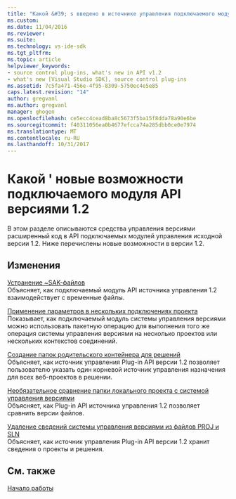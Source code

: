 ```yaml
---
title: "Какой &#39; s введено в источнике управления подключаемого модуля API версии 1.2 | Документы Microsoft"
ms.custom: 
ms.date: 11/04/2016
ms.reviewer: 
ms.suite: 
ms.technology: vs-ide-sdk
ms.tgt_pltfrm: 
ms.topic: article
helpviewer_keywords:
- source control plug-ins, what's new in API v1.2
- what's new [Visual Studio SDK], source control plug-ins
ms.assetid: 7c5fa471-456e-4f95-8309-5750ec4e5e85
caps.latest.revision: "14"
author: gregvanl
ms.author: gregvanl
manager: ghogen
ms.openlocfilehash: ce5ecc4cead8ba8c5673f5ba15f8dda78a90e6be
ms.sourcegitcommit: f40311056ea0b4677efcca74a285dbb0ce0e7974
ms.translationtype: MT
ms.contentlocale: ru-RU
ms.lasthandoff: 10/31/2017
---
```

# <a name="what39s-new-in-the-source-control-plug-in-api-version-12"></a>Какой &#39; новые возможности подключаемого модуля API версиями 1.2
В этом разделе описываются средства управления версиями расширенный код в API подключаемых модулей управления исходной версии 1.2. Ниже перечислены новые возможности в версии 1.2.  
  
## <a name="changes"></a>Изменения  
 [Устранение ~SAK-файлов](../../extensibility/internals/elimination-of-tilde-sak-files.md)  
 Объясняет, как подключаемый модуль API источника управления 1.2 взаимодействует с временные файлы.  
  
 [Применение параметров в нескольких подключениях проекта](../../extensibility/internals/application-of-settings-across-multiple-project-connections.md)  
 Показывает, как подключаемый модуль системы управления версиями можно использовать пакетную операцию для выполнения того же операция системы управления версиями на несколько проектов или нескольких контекстов соединений.  
  
 [Создание папок родительского контейнера для решений](../../extensibility/internals/creating-parent-container-folders-for-solutions.md)  
 Объясняет, как источник управления Plug-in API версии 1.2 позволяет пользователю указать один корневой источник управления назначения для всех веб-проектов в решении.  
  
 [Необязательное сравнение папки локального проекта с системой управления версиями](../../extensibility/internals/optional-comparison-of-local-project-folder-to-source-control-store.md)  
 Объясняет, как Plug-in API источника управления 1.2 позволяет сравнить версии файлов.  
  
 [Удаление сведений системы управления версиями из файлов PROJ и SLN](../../extensibility/internals/removal-of-source-control-information-from-dot-proj-and-dot-sln-files.md)  
 Объясняет, как источник управления Plug-in API версии 1.2 хранит сведения о проекты и решения.  
  
## <a name="see-also"></a>См. также  
 [Начало работы](../../extensibility/internals/getting-started-with-source-control-plug-ins.md)
